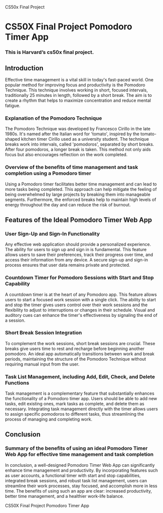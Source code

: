 CS50x Final Project

# CS50X Final Project Pomodoro Timer App

### This is Harvard’s cs50x final project.

## Introduction

Effective time management is a vital skill in today's fast-paced world. One popular method for improving focus and productivity is the Pomodoro Technique. This technique involves working in short, focused intervals, traditionally 25 minutes in length, followed by a short break. The aim is to create a rhythm that helps to maximize concentration and reduce mental fatigue.

### Explanation of the Pomodoro Technique

The Pomodoro Technique was developed by Francesco Cirillo in the late 1980s. It's named after the Italian word for 'tomato', inspired by the tomato-shaped kitchen timer Cirillo used as a university student. The technique breaks work into intervals, called 'pomodoros', separated by short breaks. After four pomodoros, a longer break is taken. This method not only aids focus but also encourages reflection on the work completed.

### Overview of the benefits of time management and task completion using a Pomodoro timer

Using a Pomodoro timer facilitates better time management and can lead to more tasks being completed. This approach can help mitigate the feeling of being overwhelmed by large projects by breaking them into manageable segments. Furthermore, the enforced breaks help to maintain high levels of energy throughout the day and can reduce the risk of burnout.

## Features of the Ideal Pomodoro Timer Web App

### User Sign-Up and Sign-In Functionality

Any effective web application should provide a personalized experience. The ability for users to sign up and sign in is fundamental. This feature allows users to save their preferences, track their progress over time, and access their information from any device. A secure sign-up and sign-in process ensures that user data remains private and protected.

### Countdown Timer for Pomodoro Sessions with Start and Stop Capability

A countdown timer is at the heart of any Pomodoro app. This feature allows users to start a focused work session with a single click. The ability to start and stop the timer gives users control over their work sessions and the flexibility to adjust to interruptions or changes in their schedule. Visual and auditory cues can enhance the timer's effectiveness by signaling the end of a session.

### Short Break Session Integration

To complement the work sessions, short break sessions are crucial. These breaks give users time to rest and recharge before beginning another pomodoro. An ideal app automatically transitions between work and break periods, maintaining the structure of the Pomodoro Technique without requiring manual input from the user.

### Task List Management, including Add, Edit, Check, and Delete Functions

Task management is a complementary feature that substantially enhances the functionality of a Pomodoro timer app. Users should be able to add new tasks, edit existing ones, mark tasks as complete, and delete them as necessary. Integrating task management directly with the timer allows users to assign specific pomodoros to different tasks, thus streamlining the process of managing and completing work.

## Conclusion

### Summary of the benefits of using an ideal Pomodoro Timer Web App for effective time management and task completion

In conclusion, a well-designed Pomodoro Timer Web App can significantly enhance time management and productivity. By incorporating features such as user accounts, a functional timer with start and stop capabilities, integrated break sessions, and robust task list management, users can streamline their work processes, stay focused, and accomplish more in less time. The benefits of using such an app are clear: increased productivity, better time management, and a healthier work-life balance.

CS50X Final Project Pomodoro Timer App
